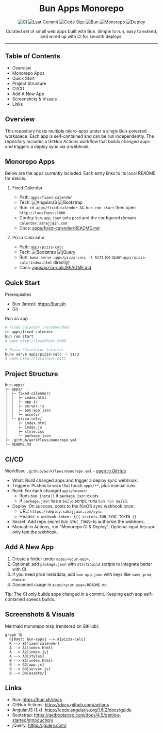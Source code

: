 <div align="center">

# Bun Apps Monorepo

[![CI](https://img.shields.io/github/actions/workflow/status/SahajJain01/bun-apps/monorepo.yml?branch=main&label=CI&logo=github&style=for-the-badge)](https://github.com/SahajJain01/bun-apps/actions/workflows/monorepo.yml)
![Last Commit](https://img.shields.io/github/last-commit/SahajJain01/bun-apps?style=for-the-badge)
![Code Size](https://img.shields.io/github/languages/code-size/SahajJain01/bun-apps?style=for-the-badge)
![Bun](https://img.shields.io/badge/Bun-1.x-000000?logo=bun&logoColor=white&style=for-the-badge)
![Monorepo](https://img.shields.io/badge/Monorepo-Apps%20Workspace-6c5ce7?style=for-the-badge)
![Deploy](https://img.shields.io/badge/Deploy-NixOS%20Sync-5277C3?logo=nixos&logoColor=white&style=for-the-badge)

Curated set of small web apps built with Bun. Simple to run, easy to extend, and wired up with CI for smooth deploys.

</div>

---

## Table of Contents

- Overview
- Monorepo Apps
- Quick Start
- Project Structure
- CI/CD
- Add A New App
- Screenshots & Visuals
- Links

## Overview

This repository hosts multiple micro-apps under a single Bun-powered workspace. Each app is self-contained and can be run independently. The repository includes a GitHub Actions workflow that builds changed apps and triggers a deploy sync via a webhook.

## Monorepo Apps

Below are the apps currently included. Each entry links to its local README for details.

1) Fixed Calendar
   - Path: `apps/fixed-calender`
   - Tech: ![AngularJS](https://img.shields.io/badge/AngularJS-1.6-c3002f?logo=angular&logoColor=white&style=flat-square) ![Bootstrap](https://img.shields.io/badge/Bootstrap-4.5-7952B3?logo=bootstrap&logoColor=white&style=flat-square)
   - Run: `cd apps/fixed-calender && bun run start` then open `http://localhost:3000`
   - Config: `bun-app.json` sets `prod` and the configured domain `calendar.sahajjain.com`
   - Docs: [apps/fixed-calender/README.md](apps/fixed-calender/README.md)

2) Pizza Calculator
   - Path: `apps/pizza-calc`
   - Tech: ![Bootstrap](https://img.shields.io/badge/Bootstrap-4.5-7952B3?logo=bootstrap&logoColor=white&style=flat-square) ![jQuery](https://img.shields.io/badge/jQuery-3.x-0769AD?logo=jquery&logoColor=white&style=flat-square)
   - Run: `bunx serve apps/pizza-calc -l 5173` (or open `apps/pizza-calc/index.html` directly)
   - Docs: [apps/pizza-calc/README.md](apps/pizza-calc/README.md)

## Quick Start

Prerequisites
- Bun (latest): https://bun.sh
- Git

Run an app
```bash
# Fixed Calendar (recommended)
cd apps/fixed-calender
bun run start
# open http://localhost:3000

# Pizza Calculator (static)
bunx serve apps/pizza-calc -l 5173
# open http://localhost:5173
```

## Project Structure

```text
bun-apps/
├─ apps/
│  ├─ fixed-calender/
│  │  ├─ index.html
│  │  ├─ app.js
│  │  ├─ server.js
│  │  ├─ bun-app.json
│  │  └─ assets/
│  └─ pizza-calc/
│     ├─ index.html
│     ├─ index.js
│     ├─ style.css
│     └─ package.json
├─ .github/workflows/monorepo.yml
└─ README.md
```

## CI/CD

Workflow: `.github/workflows/monorepo.yml` - [open in GitHub](https://github.com/SahajJain01/bun-apps/actions/workflows/monorepo.yml)

- What: Build changed apps and trigger a deploy sync webhook.
- Triggers: Pushes to `main` that touch `apps/**`, plus manual runs.
- Build: For each changed `apps/<name>`:
  - Runs `bun install` if `package.json` exists.
  - If `package.json` has a `build` script, runs `bun run build`.
- Deploy: On success, posts to the NixOS sync webhook once:
  - URL: `https://deploy.sahajjain.com/sync`
  - Header: `x-webhook-token: ${{ secrets.BUN_SYNC_TOKEN }}`
- Secret: Add repo secret `BUN_SYNC_TOKEN` to authorize the webhook.
- Manual: In Actions, run "Monorepo CI & Deploy". Optional input lets you only test the webhook.

## Add A New App

1) Create a folder under `apps/<your-app>`.
2) Optional: add `package.json` with `start`/`build` scripts to integrate better with CI.
3) If you need prod metadata, add `bun-app.json` with keys like `name`, `prod`, `domain`.
4) Document usage in `apps/<your-app>/README.md`.

Tip: The CI only builds apps changed in a commit. Keeping each app self-contained speeds builds.

## Screenshots & Visuals

Mermaid monorepo map (rendered on GitHub):

```mermaid
graph TD
  R[Root: bun-apps] --> A[pizza-calc]
  R --> B[fixed-calender]
  A --> A1[index.html]
  A --> A2[index.js]
  A --> A3[styles]
  B --> B1[index.html]
  B --> B2[app.js]
  B --> B3[server.js]
  B --> B4[assets/]
```

## Links

- Bun: https://bun.sh/docs
- GitHub Actions: https://docs.github.com/actions
- AngularJS (1.x): https://code.angularjs.org/1.6.2/docs/guide
- Bootstrap: https://getbootstrap.com/docs/4.5/getting-started/introduction/
- jQuery: https://jquery.com/



